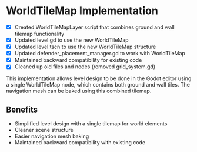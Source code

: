 # WorldTileMap Implementation

- [x] Created WorldTileMapLayer script that combines ground and wall tilemap functionality
- [x] Updated level.gd to use the new WorldTileMap
- [x] Updated level.tscn to use the new WorldTileMap structure
- [x] Updated defender_placement_manager.gd to work with WorldTileMap
- [x] Maintained backward compatibility for existing code
- [x] Cleaned up old files and nodes (removed grid_system.gd)

This implementation allows level design to be done in the Godot editor using a single WorldTileMap node, which contains both ground and wall tiles. The navigation mesh can be baked using this combined tilemap.

## Benefits
- Simplified level design with a single tilemap for world elements
- Cleaner scene structure
- Easier navigation mesh baking
- Maintained backward compatibility with existing code
